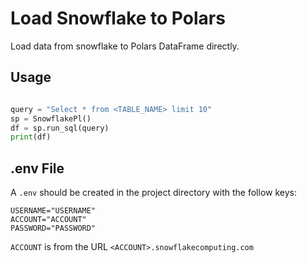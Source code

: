 # Load Snowflake to Polars

Load data from snowflake to Polars DataFrame directly.

## Usage

```python

query = "Select * from <TABLE_NAME> limit 10"
sp = SnowflakePl()
df = sp.run_sql(query)
print(df)

```

## .env File

A `.env` should be created in the project directory with the follow keys:

```
USERNAME="USERNAME"
ACCOUNT="ACCOUNT"
PASSWORD="PASSWORD"
```

`ACCOUNT` is from the URL `<ACCOUNT>.snowflakecomputing.com`
